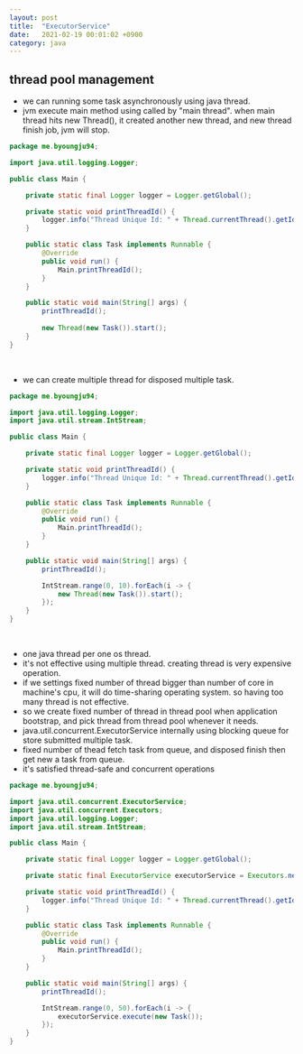 ```yaml
---
layout: post
title:  "ExecutorService"
date:   2021-02-19 00:01:02 +0900
category: java
---
```

## thread pool management
- we can running some task asynchronously using java thread.
- jvm execute main method using called by "main thread". when main thread hits new Thread(), it created another new thread, and new thread finish job, jvm will stop.

```java
package me.byoungju94;

import java.util.logging.Logger;

public class Main {

    private static final Logger logger = Logger.getGlobal();

    private static void printThreadId() {
        logger.info("Thread Unique Id: " + Thread.currentThread().getId());
    }

    public static class Task implements Runnable {
        @Override
        public void run() {
            Main.printThreadId();
        }
    }

    public static void main(String[] args) {
        printThreadId();
        
        new Thread(new Task()).start();
    }
}
```

<br />

- we can create multiple thread for disposed multiple task.

```java
package me.byoungju94;

import java.util.logging.Logger;
import java.util.stream.IntStream;

public class Main {

    private static final Logger logger = Logger.getGlobal();

    private static void printThreadId() {
        logger.info("Thread Unique Id: " + Thread.currentThread().getId());
    }

    public static class Task implements Runnable {
        @Override
        public void run() {
            Main.printThreadId();
        }
    }

    public static void main(String[] args) {
        printThreadId();

        IntStream.range(0, 10).forEach(i -> {
            new Thread(new Task()).start();
        });
    }
}
```

<br />

- one java thread per one os thread.
- it's not effective using multiple thread. creating thread is very expensive operation.
- if we settings fixed number of thread bigger than number of core in machine's cpu, it will do time-sharing operating system. so having too many thread is not effective. 
- so we create fixed number of thread in thread pool when application bootstrap, and pick thread from thread pool whenever it needs.
- java.util.concurrent.ExecutorService internally using blocking queue for store submitted multiple task.
- fixed number of thead fetch task from queue, and disposed finish then get new a task from queue.
- it's satisfied thread-safe and concurrent operations

```java
package me.byoungju94;

import java.util.concurrent.ExecutorService;
import java.util.concurrent.Executors;
import java.util.logging.Logger;
import java.util.stream.IntStream;

public class Main {

    private static final Logger logger = Logger.getGlobal();

    private static final ExecutorService executorService = Executors.newFixedThreadPool(Runtime.getRuntime().availableProcessors());

    private static void printThreadId() {
        logger.info("Thread Unique Id: " + Thread.currentThread().getId());
    }

    public static class Task implements Runnable {
        @Override
        public void run() {
            Main.printThreadId();
        }
    }

    public static void main(String[] args) {
        printThreadId();    

        IntStream.range(0, 50).forEach(i -> {
            executorService.execute(new Task());
        });
    }
}
```
